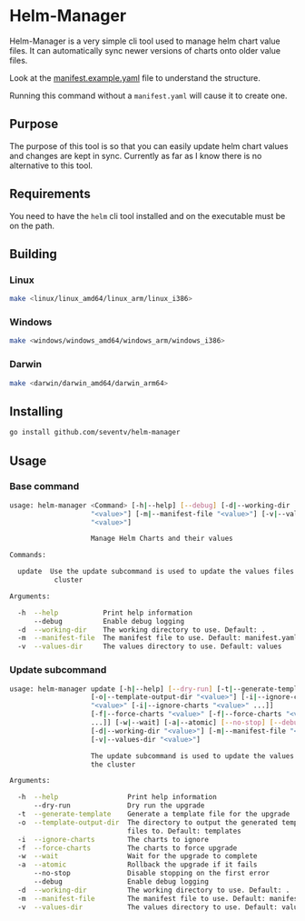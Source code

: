 # Helm-Manager

Helm-Manager is a very simple cli tool used to manage helm chart value files.
It can automatically sync newer versions of charts onto older value files.

Look at the [manifest.example.yaml](./manifest.example.yaml) file to understand the structure.

Running this command without a `manifest.yaml` will cause it to create one.

## Purpose

The purpose of this tool is so that you can easily update helm chart values and changes are kept in sync.
Currently as far as I know there is no alternative to this tool.

## Requirements

You need to have the `helm` cli tool installed and on the executable must be on the path.

## Building

### Linux

```bash
make <linux/linux_amd64/linux_arm/linux_i386>
```

### Windows

```bash
make <windows/windows_amd64/windows_arm/windows_i386>
```

### Darwin

```bash
make <darwin/darwin_amd64/darwin_arm64>
```

## Installing

```bash
go install github.com/seventv/helm-manager
```

## Usage

### Base command

```bash
usage: helm-manager <Command> [-h|--help] [--debug] [-d|--working-dir
                    "<value>"] [-m|--manifest-file "<value>"] [-v|--values-dir
                    "<value>"]

                    Manage Helm Charts and their values

Commands:

  update  Use the update subcommand is used to update the values files or the
           cluster

Arguments:

  -h  --help           Print help information
      --debug          Enable debug logging
  -d  --working-dir    The working directory to use. Default: .
  -m  --manifest-file  The manifest file to use. Default: manifest.yaml
  -v  --values-dir     The values directory to use. Default: values
```

### Update subcommand

```bash
usage: helm-manager update [-h|--help] [--dry-run] [-t|--generate-template]
                    [-o|--template-output-dir "<value>"] [-i|--ignore-charts
                    "<value>" [-i|--ignore-charts "<value>" ...]]
                    [-f|--force-charts "<value>" [-f|--force-charts "<value>"
                    ...]] [-w|--wait] [-a|--atomic] [--no-stop] [--debug]
                    [-d|--working-dir "<value>"] [-m|--manifest-file "<value>"]
                    [-v|--values-dir "<value>"]

                    The update subcommand is used to update the values files or
                    the cluster

Arguments:

  -h  --help                 Print help information
      --dry-run              Dry run the upgrade
  -t  --generate-template    Generate a template file for the upgrade
  -o  --template-output-dir  The directory to output the generated template
                             files to. Default: templates
  -i  --ignore-charts        The charts to ignore
  -f  --force-charts         The charts to force upgrade
  -w  --wait                 Wait for the upgrade to complete
  -a  --atomic               Rollback the upgrade if it fails
      --no-stop              Disable stopping on the first error
      --debug                Enable debug logging
  -d  --working-dir          The working directory to use. Default: .
  -m  --manifest-file        The manifest file to use. Default: manifest.yaml
  -v  --values-dir           The values directory to use. Default: values
```
